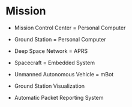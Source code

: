 Mission
==

- Mission Control Center = Personal Computer
- Ground Station = Personal Computer
- Deep Space Network = APRS
- Spacecraft = Embedded System
- Unmanned Autonomous Vehicle = mBot

- Ground Station Visualization
- Automatic Packet Reporting System

